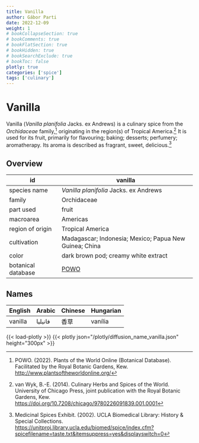 ```yaml
---
title: Vanilla
author: Gábor Parti
date: 2022-12-09
weight: 1
# bookCollapseSection: true
# bookComments: true
# bookFlatSection: true
# bookHidden: true
# bookSearchExclude: true
# bookToc: false
plotly: true
categories: ['spice']
tags: ['culinary']
---
```


# Vanilla

Vanilla (*Vanilla planifolia* Jacks. ex Andrews) is a culinary spice from the *Orchidaceae* family,[^powo] originating in the region(s) of Tropical America.[^van_wyk_culinary_2014] It is used for its fruit, primarily for flavouring; baking; desserts; perfumery; aromatherapy. Its aroma is described as fragrant, sweet, delicious.[^ucla_medicinal_2002]

## Overview

|        id        |                        vanilla                       |
|------------------|------------------------------------------------------|
|   species name   |        *Vanilla planifolia* Jacks. ex Andrews        |
|      family      |                      Orchidaceae                     |
|     part used    |                         fruit                        |
|     macroarea    |                       Americas                       |
| region of origin |                   Tropical America                   |
|    cultivation   |Madagascar; Indonesia; Mexico; Papua New Guinea; China|
|       color      |         dark brown pod; creamy white extract         |
|botanical database|  [POWO](https://powo.science.kew.org/taxon/262578-2) |

## Names

|English| Arabic|Chinese|Hungarian|
|-------|-------|-------|---------|
|vanilla|فانيليا|   香草  | vanília |

{{< load-plotly >}}
{{< plotly json="/plotly/diffusion_name_vanilla.json" height="300px" >}}

[^powo]: POWO. (2022). Plants of the World Online (Botanical Database). Facilitated by the Royal Botanic Gardens, Kew. http://www.plantsoftheworldonline.org/
[^van_wyk_culinary_2014]: van Wyk, B.-E. (2014). Culinary Herbs and Spices of the World. University of Chicago Press, joint publication with the Royal Botanic Gardens, Kew. https://doi.org/10.7208/chicago/9780226091839.001.0001
[^ucla_medicinal_2002]: Medicinal Spices Exhibit. (2002). UCLA Biomedical Library: History & Special Collections. https://unitproj.library.ucla.edu/biomed/spice/index.cfm?spicefilename=taste.txt&itemsuppress=yes&displayswitch=0

